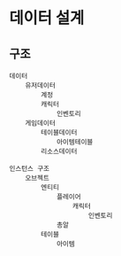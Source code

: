 # 데이터 설계
## 구조
    데이터
        유저데이터
            계정
            캐릭터
                인벤토리
        게임데이터
            테이블데이터
                아이템테이블
            리소스데이터

    인스턴스 구조
        오브젝트
            엔티티
                플레이어
                    캐릭터
                        인벤토리
                총알
            테이블
                아이템

